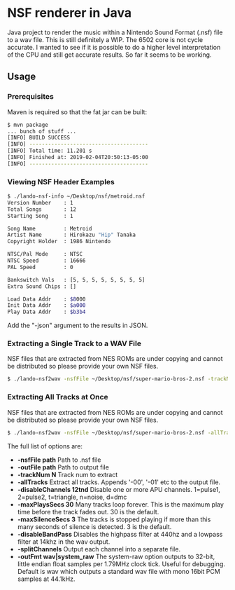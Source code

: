 # NSF renderer in Java

Java project to render the music within a Nintendo Sound Format (.nsf) file
to a wav file. This is still definitely a WIP. The 6502 core is not cycle accurate.
I wanted to see if it is possible to do a higher level interpretation of the CPU
and still get accurate results. So far it seems to be working.

## Usage

### Prerequisites

Maven is required so that the fat jar can be built:

```sh
$ mvn package
... bunch of stuff ...
[INFO] BUILD SUCCESS
[INFO] --------------------------------------
[INFO] Total time: 11.201 s
[INFO] Finished at: 2019-02-04T20:50:13-05:00
[INFO] --------------------------------------

```

### Viewing NSF Header Examples

```sh
$ ./lando-nsf-info ~/Desktop/nsf/metroid.nsf 
Version Number    : 1
Total Songs       : 12
Starting Song     : 1

Song Name         : Metroid
Artist Name       : Hirokazu "Hip" Tanaka
Copyright Holder  : 1986 Nintendo

NTSC/Pal Mode     : NTSC
NTSC Speed        : 16666
PAL Speed         : 0

Bankswitch Vals   : [5, 5, 5, 5, 5, 5, 5, 5]
Extra Sound Chips : []

Load Data Addr    : $8000
Init Data Addr    : $a000
Play Data Addr    : $b3b4
```

Add the "-json" argument to the results in JSON.

### Extracting a Single Track to a WAV File

NSF files that are extracted from NES ROMs are under copying and cannot be 
distributed so please provide your own NSF files.

```sh
$ ./lando-nsf2wav -nsfFile ~/Desktop/nsf/super-mario-bros-2.nsf -trackNum 2 -outFile ~/Desktop/out.wav

```

### Extracting All Tracks at Once

NSF files that are extracted from NES ROMs are under copying and cannot be 
distributed so please provide your own NSF files.

```sh
$ ./lando-nsf2wav -nsfFile ~/Desktop/nsf/super-mario-bros-2.nsf -allTracks -outFile ~/Desktop/out.wav

```

The full list of options are:
 * **-nsfFile path** Path to .nsf file
 * **-outFile path** Path to output file
 * **-trackNum N** Track num to extract
 * **-allTracks** Extract all tracks. Appends '-00', '-01' etc to the output file.
 * **-disableChannels 12tnd** Disable one or more APU channels. 1=pulse1, 2=pulse2, t=triangle, n=noise, d=dmc
 * **-maxPlaysSecs 30** Many tracks loop forever. This is the maximum play time before the track fades out. 30 is the default.
 * **-maxSilenceSecs 3** The tracks is stopped playing if more than this many seconds of silence is detected. 3 is the default.
 * **-disableBandPass** Disables the highpass filter at 440hz and a lowpass filter at 14khz in the wav output.
 * **-splitChannels** Output each channel into a separate file.
 * **-outFmt wav|system_raw** The system-raw option outputs to 32-bit, little endian float samples per 1.79MHz clock tick. Useful for debugging. Default is wav which outputs a standard wav file with mono 16bit PCM samples at 44.1kHz.


